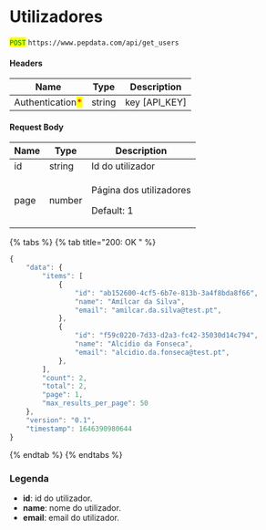 # Utilizadores

<mark style="color:green;">`POST`</mark> `https://www.pepdata.com/api/get_users`

#### Headers

| Name                                             | Type   | Description     |
| ------------------------------------------------ | ------ | --------------- |
| Authentication<mark style="color:red;">\*</mark> | string | key \[API\_KEY] |

#### Request Body

| Name | Type   | Description                                     |
| ---- | ------ | ----------------------------------------------- |
| id   | string | Id do utilizador                                |
| page | number | <p>Página dos utilizadores</p><p>Default: 1</p> |

{% tabs %}
{% tab title="200: OK " %}
```javascript
{
    "data": {
        "items": [
            {
                "id": "ab152600-4cf5-6b7e-813b-3a4f8bda8f66",
                "name": "Amílcar da Silva",
                "email": "amilcar.da.silva@test.pt",
            },
            {
                "id": "f59c0220-7d33-d2a3-fc42-35030d14c794",
                "name": "Alcídio da Fonseca",
                "email": "alcidio.da.fonseca@test.pt",
            },
        ],
        "count": 2,
        "total": 2,
        "page": 1,
        "max_results_per_page": 50
    },
    "version": "0.1",
    "timestamp": 1646390980644
}
```
{% endtab %}
{% endtabs %}

### Legenda

* **id**: id do utilizador.
* **name**: nome do utilizador.
* **email**: email do utilizador.
